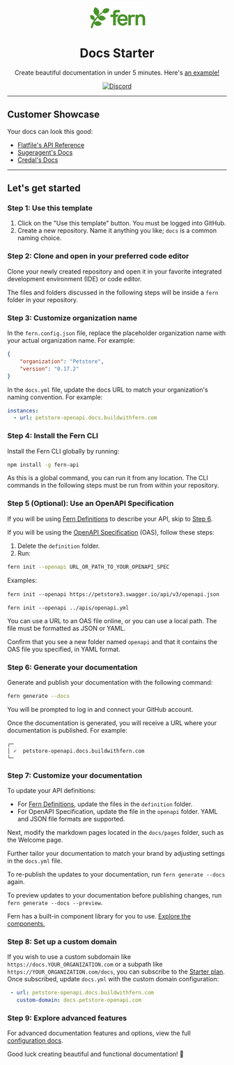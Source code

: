 <br/>
<div align="center">
  <a href="https://www.buildwithfern.com/?utm_source=github&utm_medium=readme&utm_campaign=docs-starter&utm_content=logo">
    <img src="/fern/docs/assets/logo_light_mode.png" height="50" align="center" alt="header" />
  </a>
  
  <br/>

# Docs Starter

Create beautiful documentation in under 5 minutes. Here's [an example!](https://petstore-openapi.docs.buildwithfern.com)

[![Discord](https://img.shields.io/badge/Join%20Our%20Community-black?logo=discord)](https://discord.com/invite/JkkXumPzcG)

</div>

---

## Customer Showcase

Your docs can look this good:

- [Flatfile's API Reference](https://reference.flatfile.com/api-reference/events/create-an-event)
- [Sugeragent's Docs](https://docs.superagent.sh/)
- [Credal's Docs](https://docs.credal.ai/)

---

## Let's get started

### Step 1: Use this template

1. Click on the "Use this template" button. You must be logged into GitHub.
2. Create a new repository. Name it anything you like; `docs` is a common naming choice.

### Step 2: Clone and open in your preferred code editor

Clone your newly created repository and open it in your favorite integrated development environment (IDE) or code editor.

The files and folders discussed in the following steps will be inside a `fern` folder in your repository.

### Step 3: Customize organization name

In the `fern.config.json` file, replace the placeholder organization name with your actual organization name. For example:

```json
{
    "organization": "Petstore",
    "version": "0.17.2"
}
```

In the `docs.yml` file, update the docs URL to match your organization's naming convention. For example:

```yml
instances:
  - url: petstore-openapi.docs.buildwithfern.com
```


### Step 4: Install the Fern CLI

Install the Fern CLI globally by running:

```bash
npm install -g fern-api
```
As this is a global command, you can run it from any location. The CLI commands in the following steps must be run from within your repository.

### Step 5 (Optional): Use an OpenAPI Specification

If you will be using [Fern Definitions](https://docs.buildwithfern.com/api-definition/fern-definition/overview) to describe your API, skip to [Step 6](#step-6-generate-your-documentation).

If you will be using the [OpenAPI Specification](https://chat.openai.com/share/47bcc007-17d8-483a-ab5a-91c10c4a73e1) (OAS), follow these steps:
1. Delete the `definition` folder.
2. Run:

```bash
fern init --openapi URL_OR_PATH_TO_YOUR_OPENAPI_SPEC
```

Examples:

```fern init --openapi https://petstore3.swagger.io/api/v3/openapi.json```

```fern init --openapi ../apis/openapi.yml```

You can use a URL to an OAS file online, or you can use a local path. The file must be formatted as JSON or YAML. 

Confirm that you see a new folder named `openapi` and that it contains the OAS file you specified, in YAML format.

### Step 6: Generate your documentation

Generate and publish your documentation with the following command:

```bash
fern generate --docs
```

You will be prompted to log in and connect your GitHub account.

Once the documentation is generated, you will receive a URL where your documentation is published. For example:

```shell
┌─
│ ✓  petstore-openapi.docs.buildwithfern.com
└─
```
### Step 7: Customize your documentation

To update your API definitions:
- For [Fern Definitions](https://docs.buildwithfern.com/api-definition/fern-definition/overview), update the files in the `definition` folder.
- For OpenAPI Specification, update the file in the `openapi` folder. YAML and JSON file formats are supported.

Next, modify the markdown pages located in the `docs/pages` folder, such as the Welcome page.

Further tailor your documentation to match your brand by adjusting settings in the `docs.yml` file. 

To re-publish the updates to your documentation, run `fern generate --docs` again.

To preview updates to your documentation before publishing changes, run `fern generate --docs --preview`.

Fern has a built-in component library for you to use. [Explore the components.](https://docs.buildwithfern.com/generate-docs/component-library/)

### Step 8: Set up a custom domain

If you wish to use a custom subdomain like `https://docs.YOUR_ORGANIZATION.com` or a subpath like `https://YOUR_ORGANIZATION.com/docs`, you can subscribe to the [Starter plan](https://buildwithfern.com/pricing). Once subscribed, update `docs.yml` with the custom domain configuration:

``` yaml
 - url: petstore-openapi.docs.buildwithfern.com
   custom-domain: docs.petstore-openapi.com
```

### Step 9: Explore advanced features

For advanced documentation features and options, view the full [configuration docs](https://docs.buildwithfern.com/generate-docs/overview/configuration).

Good luck creating beautiful and functional documentation! 🌿
